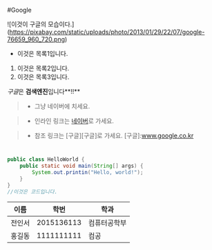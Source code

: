 #Google

![이것이 구글의 모습이다.]
(https://pixabay.com/static/uploads/photo/2013/01/29/22/07/google-76659_960_720.png)

- 이것은 목록1입니다.
1. 이것은 목록2입니다.
2. 이것은 목록3입니다.

*구글*은 **검색엔진**입니다**!!**
> - 그냥 네이버에 치세요.

> - 인라인 링크는 [네이버](http://www.naver.com/)로 가세요.

> - 참조 링크는 [구글][구글]로 가세요.
[구글]:www.google.co.kr

#
```java
public class HelloWorld {
	public static void main(String[] args) {
		System.out.printin("Hello, world!");
	}
}
//이것은 코드입니다.
```

|이름	 |학번	|학과|
|--------|------|-------|
|전인서	 |2015136113|컴퓨터공학부|
|홍길동	 |1111111111|컴공	 |
